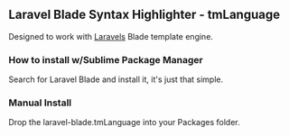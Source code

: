 ## Laravel Blade Syntax Highlighter - tmLanguage

Designed to work with [Laravels](http://www.laravel.com) Blade template engine.

### How to install w/Sublime Package Manager

Search for Laravel Blade and install it, it's just that simple.

### Manual Install

Drop the laravel-blade.tmLanguage into your Packages folder.